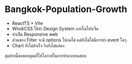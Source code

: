 # Bangkok-Population-Growth

- ReactTS + Vite 
- WindiCSS ใช้ทำ Design System ภายในโปรเจ็ค
- ทำเป็น Responsive web
- ส่วนของ Filter จะมี options ให้กดได้ แต่ยังไม่ได้มีการทำ event ใดๆ
- Chart ยังไม่สำเร็จ จึงยังไม่แสดง

สุดท้ายนี้ขอขอบคุณที่ให้โอกาสในการทำแบบทดสอบ
